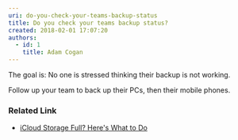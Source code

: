 ```yaml
---
uri: do-you-check-your-teams-backup-status
title: Do you check your teams backup status?
created: 2018-02-01 17:07:20
authors:
  - id: 1
    title: Adam Cogan
---
```





<span class='intro'> <p>The goal is&#58; No one is stressed thinking their backup is not working.</p><p>Follow up your team to&#160;back up&#160;their PCs, then their mobile phones.<br></p> </span>

<h3>Related Link&#160;<br></h3><ul><li><a href="http&#58;//www.wsj.com/video/icloud-storage-full-heres-what-to-do/AE27E641-8F11-4A79-A375-8E276B9585A1.html">iCloud Storage Full? Here's What to Do</a>​<br></li></ul>


